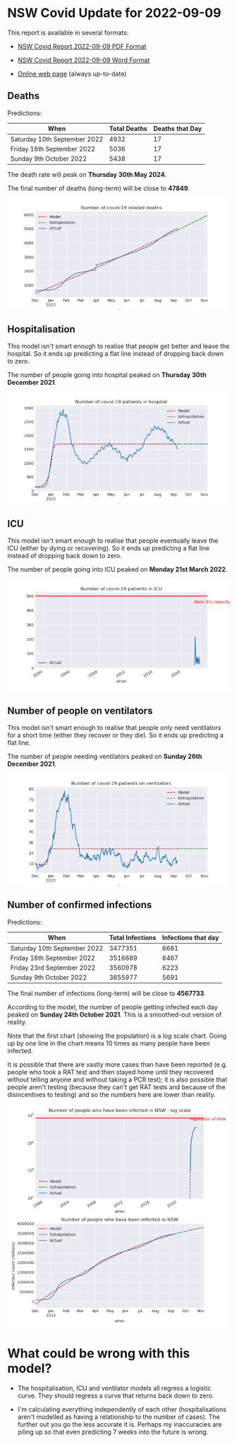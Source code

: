 # NSW Covid Update for 2022-09-09

This report is available in several formats:

- [NSW Covid Report 2022-09-09 PDF Format](https://github.com/solresol/yet-another-pandemic-prediction/raw/main/output/2022-09-09/nsw-covid-report-2022-09-09.pdf)

- [NSW Covid Report 2022-09-09 Word Format](https://github.com/solresol/yet-another-pandemic-prediction/raw/main/output/2022-09-09/nsw-covid-report-2022-09-09.docx)

- [Online web page](https://github.com/solresol/yet-another-pandemic-prediction/tree/main/output/README.md) (always up-to-date)

## Deaths

Predictions:

| When | Total Deaths | Deaths that Day |
| ---- | ------------ | --------------- |
| Saturday 10th September 2022 | 4932 | 17 |
| Friday 16th September 2022 | 5036 | 17 |
| Sunday 9th October 2022 | 5438 | 17 |

The death rate will peak on **Thursday 30th May 2024**.

The final number of deaths (long-term) will
be close to **47849**.

![](2022-09-09/deaths.png)



## Hospitalisation

This model isn't smart enough to realise that people get better and leave the hospital.
So it ends up predicting a flat line instead of dropping back down to zero.

The number of people going into hospital peaked on **Thursday 30th December 2021**.

![](2022-09-09/hospitalisation.png)

## ICU

This model isn't smart enough to realise that people eventually leave the ICU
(either by dying or recovering).
So it ends up predicting a flat line instead of dropping back down to zero.

The number of people going into ICU peaked on **Monday 21st March 2022**.

![](2022-09-09/icu.png)

## Number of people on ventilators

This model isn't smart enough to realise that people only need ventilators for
a short time (either they recover or they die). So it ends up predicting a flat line.

The number of people needing ventilators peaked on **Sunday 26th December 2021**.

![](2022-09-09/ventilators.png)

## Number of confirmed infections

Predictions:

| When | Total Infections | Infections that day |
| ---- | ------------ | --------------- |
| Saturday 10th September 2022 | 3477351 | 6681 |
| Friday 16th September 2022 | 3516689 | 6467 |
| Friday 23rd September 2022 | 3560978 | 6223 |
| Sunday 9th October 2022 | 3655977 | 5691 |

The final number of infections (long-term) will
be close to **4567733**.


According to the model, the number of people getting infected each day peaked on **Sunday 24th October 2021**. This is a smoothed-out version of reality.

Note that the first chart (showing the population) is a *log* scale chart. Going up by one line in the chart means 10 times as many people have been infected. 

It is possible that there are vastly more cases than have been
reported (e.g. people who took a RAT test and then stayed home until
they recovered without telling anyone and without taking a PCR test);
it is also possible that people aren't testing (because they can't get
RAT tests and because of the disincentives to testing) and so the
numbers here are lower than reality.


![](2022-09-09/infection.png)



# What could be wrong with this model?

- The hospitalisation, ICU and ventilator models all regress a logistic curve. They
should regress a curve that returns back down to zero.

- I'm calculating everything independently of each other (hospitalisations aren't modelled as having a relationship to the number of cases). The further out you go the less accurate it is. Perhaps my inaccuracies are piling up so that even predicting 7 weeks into the future is wrong.

